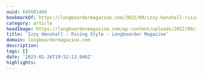 ```yaml
---
uuid: 645601468
bookmarkOf: https://longboardermagazine.com/2022/09/izzy-henshall-rising-style/
category: article
headImage: https://longboardermagazine.com/wp-content/uploads/2022/09/izz-henshall-header.jpg
title: 'Izzy Henshall : Rising Style - Longboarder Magazine'
domain: longboardermagazine.com
description: 
tags: []
date: '2023-01-26T19:52:13.946Z'
highlights: 
---
```



